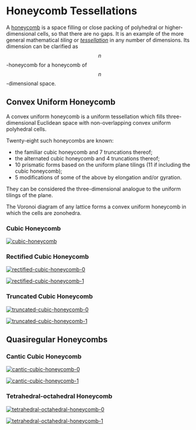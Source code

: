 # Honeycomb Tessellations

A [honeycomb](https://en.wikipedia.org/wiki/Honeycomb_(geometry)) is a space filling or close packing of polyhedral or higher-dimensional cells, so that there are no gaps. It is an example of the more general mathematical *tiling* or [*tessellation*](https://en.wikipedia.org/wiki/Tessellation) in any number of dimensions. Its dimension can be clarified as $$n$$-honeycomb for a honeycomb of $$n$$-dimensional space.

## Convex Uniform Honeycomb

A convex uniform honeycomb is a uniform tessellation which fills three-dimensional Euclidean space with non-overlapping convex uniform polyhedral cells.

Twenty-eight such honeycombs are known:

- the familiar cubic honeycomb and 7 truncations thereof;
- the alternated cubic honeycomb and 4 truncations thereof;
- 10 prismatic forms based on the uniform plane tilings (11 if including the cubic honeycomb);
- 5 modifications of some of the above by elongation and/or gyration.

They can be considered the three-dimensional analogue to the uniform tilings of the plane.

The Voronoi diagram of any lattice forms a convex uniform honeycomb in which the cells are zonohedra.

### Cubic Honeycomb

[![cubic-honeycomb](https://github.com/newell/newell.github.io/assets/4163356/f7ba8328-891f-4847-be5c-82088963a4d8)](https://github.com/newell/newell.github.io/assets/4163356/f7ba8328-891f-4847-be5c-82088963a4d8)

### Rectified Cubic Honeycomb

[![rectified-cubic-honeycomb-0](https://github.com/newell/newell.github.io/assets/4163356/3662cf1d-1720-4641-b9be-573aac33844e)](https://github.com/newell/newell.github.io/assets/4163356/3662cf1d-1720-4641-b9be-573aac33844e)

[![rectified-cubic-honeycomb-1](https://github.com/newell/newell.github.io/assets/4163356/265e83eb-a371-4c6f-bc2c-d0aac60e8d4b)](https://github.com/newell/newell.github.io/assets/4163356/265e83eb-a371-4c6f-bc2c-d0aac60e8d4b)

### Truncated Cubic Honeycomb

[![truncated-cubic-honeycomb-0](https://github.com/newell/newell.github.io/assets/4163356/9193f4dc-ee6d-4651-a07c-c13fa2c3c8f1)](https://github.com/newell/newell.github.io/assets/4163356/9193f4dc-ee6d-4651-a07c-c13fa2c3c8f1)

[![truncated-cubic-honeycomb-1](https://github.com/newell/newell.github.io/assets/4163356/f322f275-016b-4740-8ad7-1f4111782340)](https://github.com/newell/newell.github.io/assets/4163356/f322f275-016b-4740-8ad7-1f4111782340)

## Quasiregular Honeycombs

### Cantic Cubic Honeycomb

[![cantic-cubic-honeycomb-0](https://github.com/newell/newell.github.io/assets/4163356/930cea5e-a56b-4665-8552-86f461941568)](https://github.com/newell/newell.github.io/assets/4163356/930cea5e-a56b-4665-8552-86f461941568)

[![cantic-cubic-honeycomb-1](https://github.com/newell/newell.github.io/assets/4163356/746ec5f9-02cc-423f-80eb-67ecb66262df)](https://github.com/newell/newell.github.io/assets/4163356/746ec5f9-02cc-423f-80eb-67ecb66262df)

### Tetrahedral-octahedral Honeycomb

[![tetrahedral-octahedral-honeycomb-0](https://github.com/newell/newell.github.io/assets/4163356/7fd10b9f-d7f8-4c4c-8811-e8ee8e9aeb12)](https://github.com/newell/newell.github.io/assets/4163356/7fd10b9f-d7f8-4c4c-8811-e8ee8e9aeb12)

[![tetrahedral-octahedral-honeycomb-1](https://github.com/newell/newell.github.io/assets/4163356/84757ce3-6eb5-4fe7-b7db-3cb4fa5edb06)](https://github.com/newell/newell.github.io/assets/4163356/84757ce3-6eb5-4fe7-b7db-3cb4fa5edb06)


